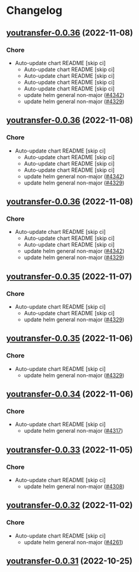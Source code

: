# Changelog



## [youtransfer-0.0.36](https://github.com/truecharts/charts/compare/youtransfer-0.0.34...youtransfer-0.0.36) (2022-11-08)

### Chore

- Auto-update chart README [skip ci]
  - Auto-update chart README [skip ci]
  - Auto-update chart README [skip ci]
  - Auto-update chart README [skip ci]
  - Auto-update chart README [skip ci]
  - update helm general non-major ([#4342](https://github.com/truecharts/charts/issues/4342))
  - update helm general non-major ([#4329](https://github.com/truecharts/charts/issues/4329))




## [youtransfer-0.0.36](https://github.com/truecharts/charts/compare/youtransfer-0.0.34...youtransfer-0.0.36) (2022-11-08)

### Chore

- Auto-update chart README [skip ci]
  - Auto-update chart README [skip ci]
  - Auto-update chart README [skip ci]
  - Auto-update chart README [skip ci]
  - update helm general non-major ([#4342](https://github.com/truecharts/charts/issues/4342))
  - update helm general non-major ([#4329](https://github.com/truecharts/charts/issues/4329))




## [youtransfer-0.0.36](https://github.com/truecharts/charts/compare/youtransfer-0.0.34...youtransfer-0.0.36) (2022-11-08)

### Chore

- Auto-update chart README [skip ci]
  - Auto-update chart README [skip ci]
  - Auto-update chart README [skip ci]
  - update helm general non-major ([#4342](https://github.com/truecharts/charts/issues/4342))
  - update helm general non-major ([#4329](https://github.com/truecharts/charts/issues/4329))




## [youtransfer-0.0.35](https://github.com/truecharts/charts/compare/youtransfer-0.0.34...youtransfer-0.0.35) (2022-11-07)

### Chore

- Auto-update chart README [skip ci]
  - Auto-update chart README [skip ci]
  - update helm general non-major ([#4329](https://github.com/truecharts/charts/issues/4329))




## [youtransfer-0.0.35](https://github.com/truecharts/charts/compare/youtransfer-0.0.34...youtransfer-0.0.35) (2022-11-06)

### Chore

- Auto-update chart README [skip ci]
  - update helm general non-major ([#4329](https://github.com/truecharts/charts/issues/4329))




## [youtransfer-0.0.34](https://github.com/truecharts/charts/compare/youtransfer-0.0.33...youtransfer-0.0.34) (2022-11-06)

### Chore

- Auto-update chart README [skip ci]
  - update helm general non-major ([#4317](https://github.com/truecharts/charts/issues/4317))




## [youtransfer-0.0.33](https://github.com/truecharts/charts/compare/youtransfer-0.0.32...youtransfer-0.0.33) (2022-11-05)

### Chore

- Auto-update chart README [skip ci]
  - update helm general non-major ([#4308](https://github.com/truecharts/charts/issues/4308))




## [youtransfer-0.0.32](https://github.com/truecharts/charts/compare/youtransfer-0.0.31...youtransfer-0.0.32) (2022-11-02)

### Chore

- Auto-update chart README [skip ci]
  - update helm general non-major ([#4261](https://github.com/truecharts/charts/issues/4261))




## [youtransfer-0.0.31](https://github.com/truecharts/charts/compare/youtransfer-0.0.30...youtransfer-0.0.31) (2022-10-25)


